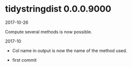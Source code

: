 # tidystringdist 0.0.0.9000


2017-10-26

Compute several methods is now possible. 

2017-10 

- Col name in output is now the name of the method used. 

* first commit



